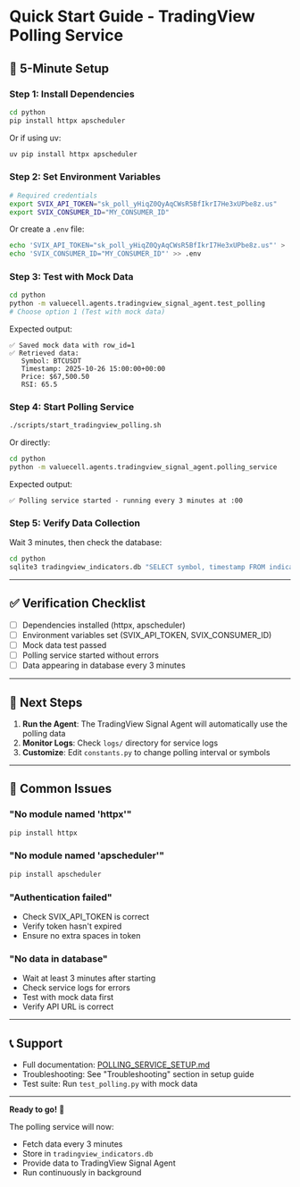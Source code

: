 # Quick Start Guide - TradingView Polling Service

## 🚀 5-Minute Setup

### Step 1: Install Dependencies

```bash
cd python
pip install httpx apscheduler
```

Or if using uv:
```bash
uv pip install httpx apscheduler
```

### Step 2: Set Environment Variables

```bash
# Required credentials
export SVIX_API_TOKEN="sk_poll_yHiqZ0QyAqCWsR5BfIkrI7He3xUPbe8z.us"
export SVIX_CONSUMER_ID="MY_CONSUMER_ID"
```

Or create a `.env` file:
```bash
echo 'SVIX_API_TOKEN="sk_poll_yHiqZ0QyAqCWsR5BfIkrI7He3xUPbe8z.us"' > .env
echo 'SVIX_CONSUMER_ID="MY_CONSUMER_ID"' >> .env
```

### Step 3: Test with Mock Data

```bash
cd python
python -m valuecell.agents.tradingview_signal_agent.test_polling
# Choose option 1 (Test with mock data)
```

Expected output:
```
✅ Saved mock data with row_id=1
✅ Retrieved data:
   Symbol: BTCUSDT
   Timestamp: 2025-10-26 15:00:00+00:00
   Price: $67,500.50
   RSI: 65.5
```

### Step 4: Start Polling Service

```bash
./scripts/start_tradingview_polling.sh
```

Or directly:
```bash
cd python
python -m valuecell.agents.tradingview_signal_agent.polling_service
```

Expected output:
```
✅ Polling service started - running every 3 minutes at :00
```

### Step 5: Verify Data Collection

Wait 3 minutes, then check the database:

```bash
cd python
sqlite3 tradingview_indicators.db "SELECT symbol, timestamp FROM indicator_data ORDER BY timestamp DESC LIMIT 5;"
```

---

## ✅ Verification Checklist

- [ ] Dependencies installed (httpx, apscheduler)
- [ ] Environment variables set (SVIX_API_TOKEN, SVIX_CONSUMER_ID)
- [ ] Mock data test passed
- [ ] Polling service started without errors
- [ ] Data appearing in database every 3 minutes

---

## 🎯 Next Steps

1. **Run the Agent**: The TradingView Signal Agent will automatically use the polling data
2. **Monitor Logs**: Check `logs/` directory for service logs
3. **Customize**: Edit `constants.py` to change polling interval or symbols

---

## 🐛 Common Issues

### "No module named 'httpx'"
```bash
pip install httpx
```

### "No module named 'apscheduler'"
```bash
pip install apscheduler
```

### "Authentication failed"
- Check SVIX_API_TOKEN is correct
- Verify token hasn't expired
- Ensure no extra spaces in token

### "No data in database"
- Wait at least 3 minutes after starting
- Check service logs for errors
- Test with mock data first
- Verify API URL is correct

---

## 📞 Support

- Full documentation: [POLLING_SERVICE_SETUP.md](POLLING_SERVICE_SETUP.md)
- Troubleshooting: See "Troubleshooting" section in setup guide
- Test suite: Run `test_polling.py` with mock data

---

**Ready to go!** 🎉

The polling service will now:
- Fetch data every 3 minutes
- Store in `tradingview_indicators.db`
- Provide data to TradingView Signal Agent
- Run continuously in background

